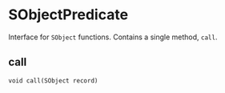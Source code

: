 # SObjectPredicate

Interface for `SObject` functions. Contains a single method, `call`.

## call
```apex
void call(SObject record)
```